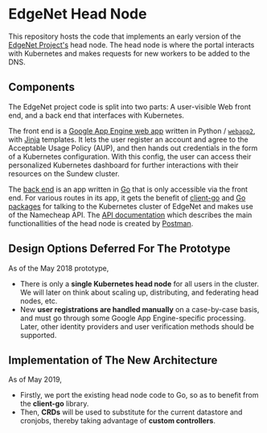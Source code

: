 # EdgeNet Head Node

This repository hosts the code that implements an early version of the
[EdgeNet Project's](https://github.com/EdgeNet-project) head node.
The head node is where the portal interacts with Kubernetes
and makes requests for new workers to be added to the DNS.



## Components

The EdgeNet project code is split into two parts: A user-visible Web front end, and
a back end that interfaces with Kubernetes.

The front end is a
[Google App Engine web app](https://github.com/EdgeNet-project/portal/tree/master)
written in Python / [`webapp2`](https://pypi.org/project/webapp2/),
with [Jinja](http://jinja.pocoo.org/) templates. 
It lets the user register an account and agree to the Acceptable Usage Policy (AUP),
and then hands out credentials in the form of a Kubernetes configuration.
With this config, the user can access their personalized Kubernetes
dashboard for further interactions with their resources on the Sundew cluster.

The [back end](https://github.com/EdgeNet-project/headnode)
is an app written in [Go](https://golang.org/) that is only accessible via the
front end. For various routes in its app, it gets the benefit of [client-go](https://github.com/kubernetes/client-go) and [Go packages](https://godoc.org/k8s.io/kubernetes) for talking to the Kubernetes cluster of EdgeNet and makes use of the Namecheap API. The [API documentation](https://documenter.getpostman.com/view/7656709/S1ZxapRG?version=latest) which describes the main functionallities of the head node is created by [Postman](https://www.getpostman.com/).



## Design Options Deferred For The Prototype

As of the May 2018 prototype,

* There is only a **single Kubernetes head node** for all users in the cluster.
  We will later on think about scaling up, distributing, and federating head nodes, etc.
* New **user registrations are handled manually** on a case-by-case basis, and must go
  through some Google App Engine-specific processing. Later, other identity
  providers and user verification methods should be supported.

## Implementation of The New Architecture

As of May 2019,

* Firstly, we port the existing head node code to Go, so as to benefit from the **client-go** library.
* Then, **CRDs** will be used to substitute for the current datastore and cronjobs, thereby taking advantage of **custom controllers**.
